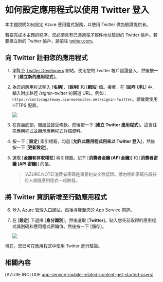 <properties
	pageTitle="如何為您的應用程式服務應用程式設定 Twitter 驗證"
	description="了解如何為您的應用程式服務應用程式設定 Twitter 驗證。"
	services="app-service\mobile"
	documentationCenter=""
	authors="mattchenderson" 
	manager="dwrede"
	editor=""/>

<tags
	ms.service="app-service-mobile"
	ms.workload="mobile"
	ms.tgt_pltfrm="na"
	ms.devlang="multiple"
	ms.topic="article"
	ms.date="05/26/2015"
	ms.author="mahender"/>

# 如何設定應用程式以使用 Twitter 登入

本主題說明如何設定 Azure 應用程式服務，以使用 Twitter 做為驗證提供者。

若要完成本主題的程序，您必須具有已通過電子郵件地址驗證的 Twitter 帳戶。若要建立新的 Twitter 帳戶，請前往 <a href="http://go.microsoft.com/fwlink/p/?LinkID=268287" target="_blank">twitter.com</a>。

## <a name="register"> </a>向 Twitter 註冊您的應用程式

1. 瀏覽至 [Twitter Developers] 網站，使用您的 Twitter 帳戶認證登入，然後按一下 [**建立新的應用程式**]。

2. 為您的應用程式輸入 [**名稱**]、[**說明**] 和 [**網站**] 值。接著，在 [**回呼 URL**] 中，輸入附加路徑 _/signin-twitter_ 的閘道 URL。例如：`https://contosogateway.azurewebsites.net/signin-twitter`。請確實使用 HTTPS 配置。

    ![][0]

3.  在頁面底部，閱讀並接受條款。然後按一下 [**建立 Twitter 應用程式**]。這會註冊應用程式並顯示應用程式詳細資料。

4. 按一下 [ **設定**] 索引標籤，勾選 [**允許此應用程式用來以 Twitter 登入**]，然後按一下 [**更新設定**]。

5. 選取 [**金鑰和存取權杖**] 索引標籤。記下 [**消費者金鑰 (API 金鑰)**] 和 [**消費者密鑰 (API 密鑰)**] 的值。

    > [AZURE.NOTE]消費者密碼是重要的安全性認證。請勿將此密碼告訴任何人或隨應用程式一起散發。


## <a name="secrets"> </a>將 Twitter 資訊新增至行動應用程式

6. 登入 [Azure 管理入口網站]，然後導覽至您的 App Service 閘道。

7. 在 [**設定**] 下選擇 [**身分識別**]，然後選取 [**Twitter**]。貼入您先前取得的應用程式識別碼和應用程式密鑰值。然後按一下 [儲存]。

    ![][1]

現在，您已可在應用程式中使用 Twitter 進行驗證。

## <a name="related-content"> </a>相關內容

[AZURE.INCLUDE [app-service-mobile-related-content-get-started-users](../../includes/app-service-mobile-related-content-get-started-users.md)]



<!-- Images. -->

[0]: ./media/app-service-mobile-how-to-configure-twitter-authentication-preview/app-service-twitter-redirect.png
[1]: ./media/app-service-mobile-how-to-configure-twitter-authentication-preview/app-service-twitter-settings.png

<!-- URLs. -->

[Twitter Developers]: http://go.microsoft.com/fwlink/p/?LinkId=268300
[Azure 管理入口網站]: https://portal.azure.com/
[xamarin]: ../app-services-mobile-app-dotnet-backend-xamarin-ios-get-started-users-preview.md
 

<!---HONumber=62-->